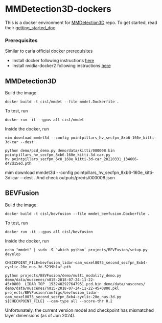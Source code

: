 # MMDetection3D-dockers

This is a docker environment for [MMDetection3D](https://github.com/open-mmlab/mmdetection3d) repo. 
To get started, read their [getting_started_doc](https://mmdetection3d.readthedocs.io/en/latest/get_started.html)

### Prerequisites
Similar to carla official docker prerequisites
* Install docker following instructions [here](https://docs.docker.com/engine/install/)
* Install nvidia-docker2 following instructions [here](https://docs.nvidia.com/datacenter/cloud-native/container-toolkit/install-guide.html#installation-guide)

## MMDetection3D

Build the image:
```
docker build -t cisl/mmdet --file mmdet.Dockerfile .
```

To test, run
```
docker run -it --gpus all cisl/mmdet
```

Inside the docker, run
```
mim download mmdet3d --config pointpillars_hv_secfpn_8xb6-160e_kitti-3d-car --dest .

python demo/pcd_demo.py demo/data/kitti/000008.bin pointpillars_hv_secfpn_8xb6-160e_kitti-3d-car.py hv_pointpillars_secfpn_6x8_160e_kitti-3d-car_20220331_134606-d42d15ed.pth
```
mim download mmdet3d --config pointpillars_hv_secfpn_8xb6-160e_kitti-3d-car --dest .
And check outputs/preds/000008.json


## BEVFusion


Build the image:
```
docker build -t cisl/bevfusion --file mmdet_bevfusion.Dockerfile .
```

To test, run
```
docker run -it --gpus all cisl/bevfusion
```
Inside the docker, run
```
echo "mmdet" | sudo -S `which python` projects/BEVFusion/setup.py develop

CHECKPOINT_FILE=bevfusion_lidar-cam_voxel0075_second_secfpn_8xb4-cyclic-20e_nus-3d-5239b1af.pth

python projects/BEVFusion/demo/multi_modality_demo.py demo/data/nuscenes/n015-2018-07-24-11-22-45+0800__LIDAR_TOP__1532402927647951.pcd.bin demo/data/nuscenes/ demo/data/nuscenes/n015-2018-07-24-11-22-45+0800.pkl projects/BEVFusion/configs/bevfusion_lidar-cam_voxel0075_second_secfpn_8xb4-cyclic-20e_nus-3d.py ${CHECKPOINT_FILE} --cam-type all --score-thr 0.2
```

Unfortunately, the current version model and checkpoint has mismatched layer dimensions (as of Jun 2024).
